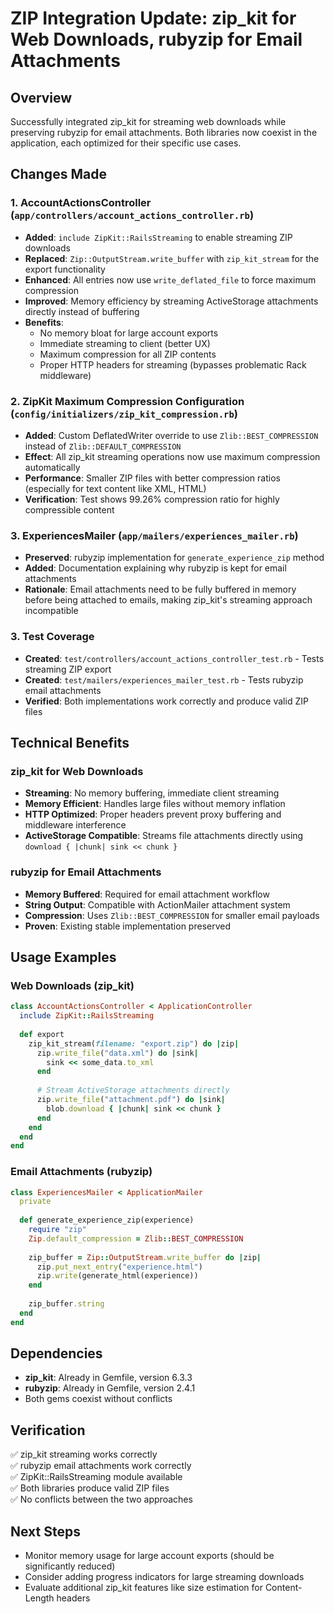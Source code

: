 # ZIP Integration Update: zip_kit for Web Downloads, rubyzip for Email Attachments

## Overview
Successfully integrated zip_kit for streaming web downloads while preserving rubyzip for email attachments. Both libraries now coexist in the application, each optimized for their specific use cases.

## Changes Made

### 1. AccountActionsController (`app/controllers/account_actions_controller.rb`)
- **Added**: `include ZipKit::RailsStreaming` to enable streaming ZIP downloads
- **Replaced**: `Zip::OutputStream.write_buffer` with `zip_kit_stream` for the export functionality
- **Enhanced**: All entries now use `write_deflated_file` to force maximum compression
- **Improved**: Memory efficiency by streaming ActiveStorage attachments directly instead of buffering
- **Benefits**: 
  - No memory bloat for large account exports
  - Immediate streaming to client (better UX)
  - Maximum compression for all ZIP contents
  - Proper HTTP headers for streaming (bypasses problematic Rack middleware)

### 2. ZipKit Maximum Compression Configuration (`config/initializers/zip_kit_compression.rb`)
- **Added**: Custom DeflatedWriter override to use `Zlib::BEST_COMPRESSION` instead of `Zlib::DEFAULT_COMPRESSION`
- **Effect**: All zip_kit streaming operations now use maximum compression automatically
- **Performance**: Smaller ZIP files with better compression ratios (especially for text content like XML, HTML)
- **Verification**: Test shows 99.26% compression ratio for highly compressible content

### 3. ExperiencesMailer (`app/mailers/experiences_mailer.rb`)  
- **Preserved**: rubyzip implementation for `generate_experience_zip` method
- **Added**: Documentation explaining why rubyzip is kept for email attachments
- **Rationale**: Email attachments need to be fully buffered in memory before being attached to emails, making zip_kit's streaming approach incompatible

### 3. Test Coverage
- **Created**: `test/controllers/account_actions_controller_test.rb` - Tests streaming ZIP export
- **Created**: `test/mailers/experiences_mailer_test.rb` - Tests rubyzip email attachments
- **Verified**: Both implementations work correctly and produce valid ZIP files

## Technical Benefits

### zip_kit for Web Downloads
- **Streaming**: No memory buffering, immediate client streaming
- **Memory Efficient**: Handles large files without memory inflation
- **HTTP Optimized**: Proper headers prevent proxy buffering and middleware interference
- **ActiveStorage Compatible**: Streams file attachments directly using `download { |chunk| sink << chunk }`

### rubyzip for Email Attachments  
- **Memory Buffered**: Required for email attachment workflow
- **String Output**: Compatible with ActionMailer attachment system
- **Compression**: Uses `Zlib::BEST_COMPRESSION` for smaller email payloads
- **Proven**: Existing stable implementation preserved

## Usage Examples

### Web Downloads (zip_kit)
```ruby
class AccountActionsController < ApplicationController
  include ZipKit::RailsStreaming
  
  def export
    zip_kit_stream(filename: "export.zip") do |zip|
      zip.write_file("data.xml") do |sink|
        sink << some_data.to_xml
      end
      
      # Stream ActiveStorage attachments directly
      zip.write_file("attachment.pdf") do |sink|
        blob.download { |chunk| sink << chunk }
      end
    end
  end
end
```

### Email Attachments (rubyzip)
```ruby
class ExperiencesMailer < ApplicationMailer
  private
  
  def generate_experience_zip(experience)
    require "zip"
    Zip.default_compression = Zlib::BEST_COMPRESSION
    
    zip_buffer = Zip::OutputStream.write_buffer do |zip|
      zip.put_next_entry("experience.html")
      zip.write(generate_html(experience))
    end
    
    zip_buffer.string
  end
end
```

## Dependencies
- **zip_kit**: Already in Gemfile, version 6.3.3
- **rubyzip**: Already in Gemfile, version 2.4.1
- Both gems coexist without conflicts

## Verification
✅ zip_kit streaming works correctly  
✅ rubyzip email attachments work correctly  
✅ ZipKit::RailsStreaming module available  
✅ Both libraries produce valid ZIP files  
✅ No conflicts between the two approaches  

## Next Steps
- Monitor memory usage for large account exports (should be significantly reduced)
- Consider adding progress indicators for large streaming downloads
- Evaluate additional zip_kit features like size estimation for Content-Length headers
